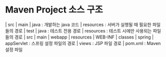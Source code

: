 # Maven Project 소스 구조
  | src | main | java : 개발하는 java 코드
               | resources : 서버가 실행될 때 필요한 파일들의 경로
        | test | java : 테스트 전용 경로
               | resources : 테스트 시에만 사용되는 파일들의 경로
  | src | main | webapp | resources 
                        | WEB-INF | classes
                                  | spring | appServlet : 스프링 설정 파일의 경로
                                  | views : JSP 파일 경로
  | pom.xml : Maven 설정 파일
